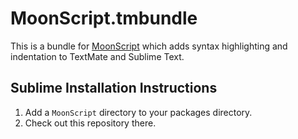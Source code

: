 # MoonScript.tmbundle

This is a bundle for [MoonScript][1] which adds syntax highlighting and
indentation to TextMate and Sublime Text.

  [1]: http://moonscript.org/

## Sublime Installation Instructions

1. Add a `MoonScript` directory to your packages directory.
2. Check out this repository there.

